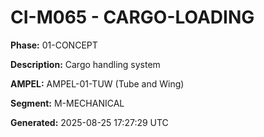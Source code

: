 # CI-M065 - CARGO-LOADING

**Phase:** 01-CONCEPT

**Description:** Cargo handling system

**AMPEL:** AMPEL-01-TUW (Tube and Wing)

**Segment:** M-MECHANICAL

**Generated:** 2025-08-25 17:27:29 UTC
